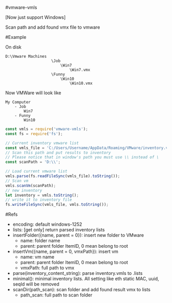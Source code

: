 #vmware-vmls

[Now just support Windows]

Scan path and add found vmx file to vmware

#Example

On disk

    D:\Vmware Machines
                        \Job
                            \Win7
                                \Win7.vmx
                        \Funny
                            \Win10
                                \Win10.vmx
    
Now VMWare will look like

    My Computer
        - Job
            Win7
        - Funny
            Win10

```javascript
const vmls = require('vmware-vmls');
const fs = require('fs');

// Current inventory vmware list
const vmls_file = 'C:/Users/Username/AppData/Roaming/VMware/inventory.vmls';
// Scan this path and put results to inventory
// Please notice that in window's path you must use \\ instead of \
const scanPath = 'D:\\';

// Load current vmware list
vmls.parse(fs.readFileSync(vmls_file).toString());
// Scan vm
vmls.scanVm(scanPath);
// new inventory
let inventory = vmls.toString();
// write it to inventory file
fs.writeFileSync(vmls_file, vmls.toString());
```

#Refs

  * encoding: default windows-1252
  * lists: [get only] return parsed inventory lists
  * insertFolder({name, parent = 0}): insert new folder to VMware
    * name: folder name
    * parent: parent folder ItemID, 0 mean belong to root
  * insertVm({name, parent = 0, vmxPath}): insert vm
    * name: vm name
    * parent: parent folder ItemID, 0 mean belong to root
    * vmxPath: full path to vmx
  * parse(inventory_content_string): parse inventory.vmls to .lists
  * minimal(): minimal inventory lists. All setting like eth static MAC, uuid, seqId will be removed
  * scanDir(path_scan): scan folder and add found result vmx to lists
    * path_scan: full path to scan folder